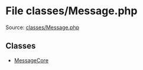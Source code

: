 File classes/Message.php
=========

Source: [classes/Message.php](https://github.com/PrestaShop/PrestaShop/blob/1.5.6.1/classes/Message.php)


Classes
-------

* [MessageCore](class.MessageCore.md)

